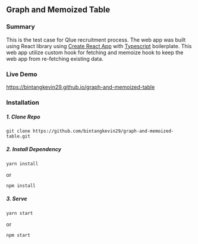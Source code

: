 ## Graph and Memoized Table

### Summary

This is the test case for Qlue recruitment process. The web app was built using React library using [Create React App](https://github.com/facebook/create-react-app) with [Typescript](https://www.typescriptlang.org/) boilerplate. This web app utilize custom hook for fetching and memoize hook to keep the web app from re-fetching existing data.

### Live Demo

https://bintangkevin29.github.io/graph-and-memoized-table

### Installation

##### 1. Clone Repo

    git clone https://github.com/bintangkevin29/graph-and-memoized-table.git

##### 2. Install Dependency

    yarn install

or

    npm install

##### 3. Serve

    yarn start

or

    npm start
